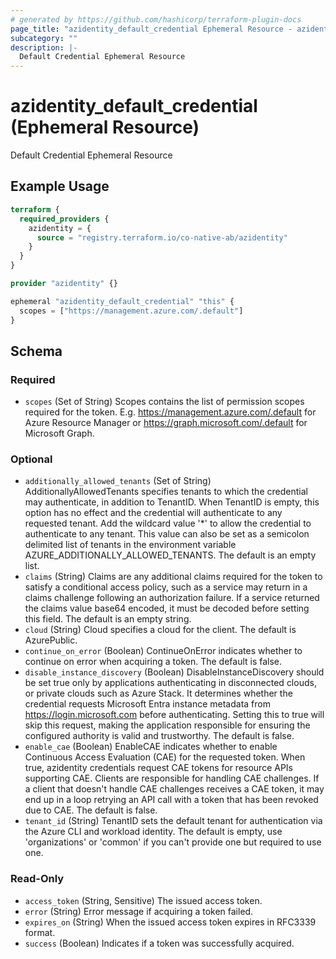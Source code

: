 ```yaml
---
# generated by https://github.com/hashicorp/terraform-plugin-docs
page_title: "azidentity_default_credential Ephemeral Resource - azidentity"
subcategory: ""
description: |-
  Default Credential Ephemeral Resource
---
```


# azidentity_default_credential (Ephemeral Resource)

Default Credential Ephemeral Resource

## Example Usage

```terraform
terraform {
  required_providers {
    azidentity = {
      source = "registry.terraform.io/co-native-ab/azidentity"
    }
  }
}

provider "azidentity" {}

ephemeral "azidentity_default_credential" "this" {
  scopes = ["https://management.azure.com/.default"]
}
```

<!-- schema generated by tfplugindocs -->
## Schema

### Required

- `scopes` (Set of String) Scopes contains the list of permission scopes required for the token. E.g. https://management.azure.com/.default for Azure Resource Manager or https://graph.microsoft.com/.default for Microsoft Graph.

### Optional

- `additionally_allowed_tenants` (Set of String) AdditionallyAllowedTenants specifies tenants to which the credential may authenticate, in addition to TenantID. When TenantID is empty, this option has no effect and the credential will authenticate to any requested tenant. Add the wildcard value '*' to allow the credential to authenticate to any tenant. This value can also be set as a semicolon delimited list of tenants in the environment variable AZURE_ADDITIONALLY_ALLOWED_TENANTS. The default is an empty list.
- `claims` (String) Claims are any additional claims required for the token to satisfy a conditional access policy, such as a service may return in a claims challenge following an authorization failure. If a service returned the claims value base64 encoded, it must be decoded before setting this field. The default is an empty string.
- `cloud` (String) Cloud specifies a cloud for the client. The default is AzurePublic.
- `continue_on_error` (Boolean) ContinueOnError indicates whether to continue on error when acquiring a token. The default is false.
- `disable_instance_discovery` (Boolean) DisableInstanceDiscovery should be set true only by applications authenticating in disconnected clouds, or private clouds such as Azure Stack. It determines whether the credential requests Microsoft Entra instance metadata from https://login.microsoft.com before authenticating. Setting this to true will skip this request, making the application responsible for ensuring the configured authority is valid and trustworthy. The default is false.
- `enable_cae` (Boolean) EnableCAE indicates whether to enable Continuous Access Evaluation (CAE) for the requested token. When true, azidentity credentials request CAE tokens for resource APIs supporting CAE. Clients are responsible for handling CAE challenges. If a client that doesn't handle CAE challenges receives a CAE token, it may end up in a loop retrying an API call with a token that has been revoked due to CAE. The default is false.
- `tenant_id` (String) TenantID sets the default tenant for authentication via the Azure CLI and workload identity. The default is empty, use 'organizations' or 'common' if you can't provide one but required to use one.

### Read-Only

- `access_token` (String, Sensitive) The issued access token.
- `error` (String) Error message if acquiring a token failed.
- `expires_on` (String) When the issued access token expires in RFC3339 format.
- `success` (Boolean) Indicates if a token was successfully acquired.
